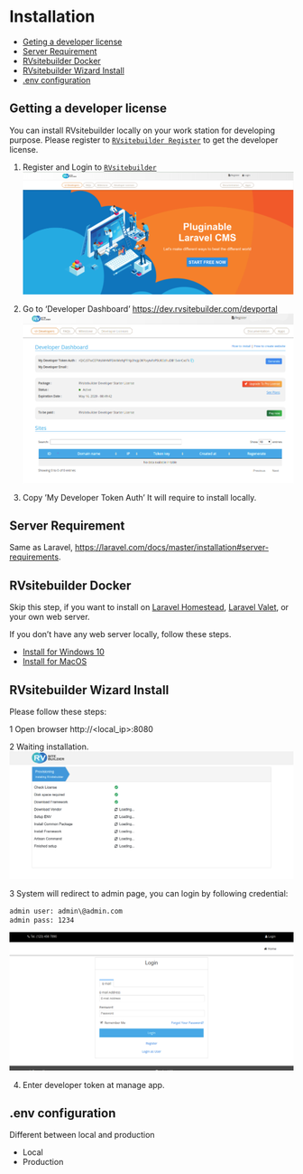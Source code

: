 # Installation

- [Geting a developer license](#geting-a-developer-license)
- [Server Requirement](#server-requirement)
- [RVsitebuilder Docker](#rvsitebuilder-docker)
- [RVsitebuilder Wizard Install](#rvsitebuilder-wizard-install)
- [.env configuration](#env-configuration)

## Getting a developer license

You can install RVsitebuilder locally on your work station for developing purpose. Please register to [`RVsitebuilder Register`](https://dev.rvsitebuilder.com/) to get the developer license.

1. Register and Login to [`RVsitebuilder`](https://dev.rvsitebuilder.com/)
   ![DeveloperDashboard](images/Installation/Developer-license-index.png)

2. Go to ‘Developer Dashboard’ https://dev.rvsitebuilder.com/devportal
   ![DeveloperDashboard](images/Installation/Developer-license.png)
3. Copy ’My Developer Token Auth’ It will require to install locally.

## Server Requirement

Same as Laravel, https://laravel.com/docs/master/installation#server-requirements.

## RVsitebuilder Docker

Skip this step, if you want to install on [Laravel Homestead](https://laravel.com/docs/master/homestead), [Laravel Valet](https://laravel.com/docs/master/valet), or your own web server.

If you don’t have any web server locally, follow these steps.

- [Install for Windows 10](installation-for-windows10.md)
- [Install for MacOS](installation-for-macos.md)

## RVsitebuilder Wizard Install

Please follow these steps:

1 Open browser http://<local_ip>:8080

2 Waiting installation.
![DeveloperDashboard](images/sb7_wizard_install.png)

3 System will redirect to admin page, you can login by following credential:

```
admin user: admin\@admin.com
admin pass: 1234
```

![DeveloperDashboard](images/sb7_admin_login.png)

4. Enter developer token at manage app.

## .env configuration

Different between local and production

- Local
- Production

